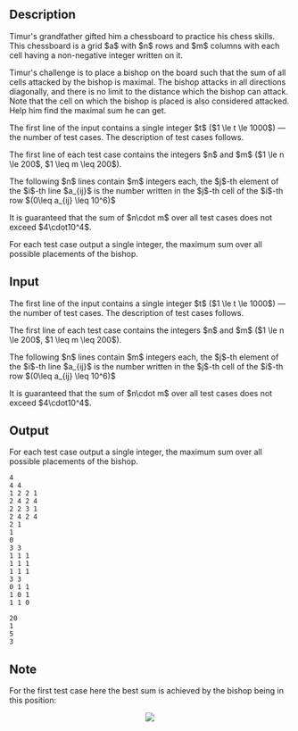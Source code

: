 ## Description

<div><p>Timur's grandfather gifted him a chessboard to practice his chess skills. This chessboard is a grid $a$ with $n$ rows and $m$ columns with each cell having a <span class="tex-font-style-bf">non-negative</span> integer written on it. </p><p>Timur's challenge is to place a bishop on the board such that the sum of all cells attacked by the bishop is <span class="tex-font-style-bf">maximal</span>. The bishop attacks in all directions diagonally, and there is no limit to the distance which the bishop can attack. Note that the cell on which the bishop is placed is also considered attacked. Help him find the maximal sum he can get.</p></div><div class="input-specification"><p>The first line of the input contains a single integer $t$ ($1 \le t \le 1000$) — the number of test cases. The description of test cases follows.</p><p>The first line of each test case contains the integers $n$ and $m$ ($1 \le n \le 200$, $1 \leq m \leq 200$).</p><p>The following $n$ lines contain $m$ integers each, the $j$-th element of the $i$-th line $a_{ij}$ is the number written in the $j$-th cell of the $i$-th row $(0\leq a_{ij} \leq 10^6)$</p><p>It is guaranteed that the sum of $n\cdot m$ over all test cases does not exceed $4\cdot10^4$.</p></div><div class="output-specification"><p>For each test case output a single integer, the maximum sum over all possible placements of the bishop.</p></div>

## Input

<p>The first line of the input contains a single integer $t$ ($1 \le t \le 1000$) — the number of test cases. The description of test cases follows.</p><p>The first line of each test case contains the integers $n$ and $m$ ($1 \le n \le 200$, $1 \leq m \leq 200$).</p><p>The following $n$ lines contain $m$ integers each, the $j$-th element of the $i$-th line $a_{ij}$ is the number written in the $j$-th cell of the $i$-th row $(0\leq a_{ij} \leq 10^6)$</p><p>It is guaranteed that the sum of $n\cdot m$ over all test cases does not exceed $4\cdot10^4$.</p>

## Output

<p>For each test case output a single integer, the maximum sum over all possible placements of the bishop.</p>





```input1
4
4 4
1 2 2 1
2 4 2 4
2 2 3 1
2 4 2 4
2 1
1
0
3 3
1 1 1
1 1 1
1 1 1
3 3
0 1 1
1 0 1
1 1 0
```




```output1
20
1
5
3
```



## Note

<p>For the first test case here the best sum is achieved by the bishop being in this position: </p><center> <img class="tex-graphics" src="file://asr2yTG0.png" style="max-width: 100.0%;max-height: 100.0%;"> </center>
